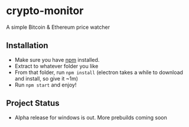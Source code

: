 # crypto-monitor
A simple Bitcoin & Ethereum price watcher

## Installation
- Make sure you have [npm](https://docs.npmjs.com/getting-started/installing-node) installed.
- Extract to whatever folder you like
- From that folder, run `npm install` (electron takes a while to download and install, so give it ~1m)
- Run `npm start` and enjoy!

## Project Status
- Alpha release for windows is out. More prebuilds coming soon
